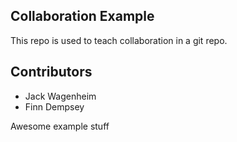 
## Collaboration Example

This repo is used to teach collaboration in a git repo.

## Contributors

* Jack Wagenheim
* Finn Dempsey

Awesome example stuff
